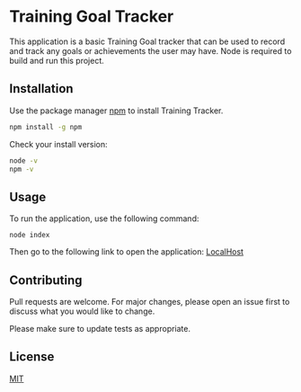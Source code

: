 # Training Goal Tracker

This application is a basic Training Goal tracker that can be used to record and track any goals or achievements the user may have.
Node is required to build and run this project.

## Installation

Use the package manager [npm](https://www.npmjs.com/get-npm) to install Training Tracker.

```bash
npm install -g npm
```

Check your install version:
```bash
node -v
npm -v
```

## Usage
To run the application, use the following command:
```node
node index
```
Then go to the following link to open the application:
[LocalHost](https://localhost:3000/)

## Contributing
Pull requests are welcome. For major changes, please open an issue first to discuss what you would like to change.

Please make sure to update tests as appropriate.

## License
[MIT](https://choosealicense.com/licenses/mit/)
